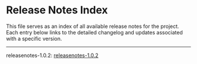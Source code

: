 # Release Notes Index
This file serves as an index of all available release notes for the project.  
Each entry below links to the detailed changelog and updates associated with a specific version.

---
releasenotes-1.0.2: [releasenotes-1.0.2](./releasenotes-1.0.2.md)